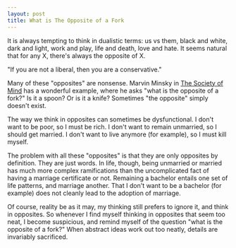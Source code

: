 ```yaml
---
layout: post
title: What is The Opposite of a Fork
---
```


It is always tempting to think in dualistic terms: us vs them, black
and white, dark and light, work and play, life and death, love and
hate. It seems natural that for any X, there's always the opposite of
X.

"If you are not a liberal, then you are a conservative."

Many of these "opposites" are nonsense. Marvin Minsky in [The Society of Mind](http://www.amazon.com/Society-Mind-Marvin-Minsky/dp/0671657135/ref=sr_1_1)
has a wonderful example, where he asks "what is the opposite of a
fork?"  Is it a spoon? Or is it a knife? Sometimes "the opposite"
simply doesn't exist.

The way we think in opposites can sometimes be dysfunctional. I don't
want to be poor, so I must be rich. I don't want to remain unmarried,
so I should get married. I don't want to live anymore (for example),
so I must kill myself.

The problem with all these "opposites" is that they are only opposites
by definition. They are just words. In life, though, being unmarried
or married has much more complex ramifications than the uncomplicated
fact of having a marriage certificate or not. Remaining a bachelor
entails one set of life patterns, and marriage another. That I don't
want to be a bachelor (for example) does not cleanly lead to the
adoption of marriage.

Of course, reality be as it may, my thinking still prefers to ignore
it, and think in opposites. So whenever I find myself thinking in
opposites that seem too neat, I become suspicious, and remind myself
of the question "what is the opposite of a fork?" When abstract ideas
work out too neatly, details are invariably sacrificed.


